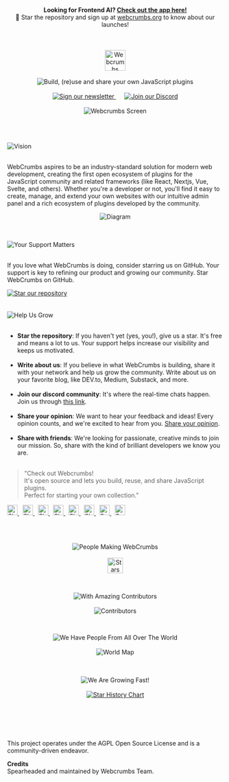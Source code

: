 <p align="center">
  <strong>Looking for Frontend AI? <a href="https://tools.webcrumbs.org/frontend-ai">Check out the app here!</a></strong><br/>
  🌟 Star the repository and sign up at <a href="https://webcrumbs.org">webcrumbs.org</a> to know about our launches!
  <br/><br/><br/><br/>
  <a href="https://webcrumbs.org/">
  <img 
    src="https://cdn.webcrumbs.org/assets/images/brand/logo_red.svg" 
    alt="Webcrumbs Logo"
    height="48px"
  >
  </a>
  <br/><br/>
  <picture>
    <source media="(prefers-color-scheme: dark)" srcset="https://cdn.webcrumbs.org/assets/images/readme/dark/subtitle.svg">
    <source media="(prefers-color-scheme: light)" srcset="https://cdn.webcrumbs.org/assets/images/readme/subtitle.svg">
    <img alt="Build, (re)use and share your own JavaScript plugins" src="https://cdn.webcrumbs.org/assets/images/readme/subtitle.svg">
  </picture>
  <br/><br/>
  <a href="https://webcrumbs.org/">
    <picture>
      <source media="(prefers-color-scheme: dark)" srcset="https://cdn.webcrumbs.org/assets/images/readme/dark/button_newsletter.svg">
      <source media="(prefers-color-scheme: light)" srcset="https://cdn.webcrumbs.org/assets/images/readme/button_newsletter.svg">
      <img alt="Sign our newsletter" src="https://cdn.webcrumbs.org/assets/images/readme/button_newsletter.svg">
    </picture>
  </a>&nbsp;&nbsp;&nbsp;&nbsp;
  <a href="https://discord.com/invite/ZCj5hFv8xV">
    <picture>
      <source media="(prefers-color-scheme: dark)" srcset="https://cdn.webcrumbs.org/assets/images/readme/dark/button_discord.svg">
      <source media="(prefers-color-scheme: light)" srcset="https://cdn.webcrumbs.org/assets/images/readme/button_discord.svg">
      <img alt="Join our Discord" src="https://cdn.webcrumbs.org/assets/images/readme/button_discord.svg">
    </picture>
  </a>
  <br/><br/>
  <img src="https://cdn.webcrumbs.org/assets/images/readme/screen.svg" alt="Webcrumbs Screen">
</p>
<br/><br/><br/>
<picture>
  <source media="(prefers-color-scheme: dark)" srcset="https://cdn.webcrumbs.org/assets/images/readme/dark/h2_vision.svg">
  <source media="(prefers-color-scheme: light)" srcset="https://cdn.webcrumbs.org/assets/images/readme/h2_vision.svg">
  <img alt="Vision" src="https://cdn.webcrumbs.org/assets/images/readme/h2_vision.svg">
</picture>
<br/><br/>
<p>WebCrumbs aspires to be an industry-standard solution for modern web development, creating the first open ecosystem of plugins for the JavaScript community and related frameworks (like React, Nextjs, Vue, Svelte, and others). Whether you're a developer or not, you'll find it easy to create, manage, and extend your own websites with our intuitive admin panel and a rich ecosystem of plugins developed by the community.</p>
<p align="center">
  <picture>
    <source media="(prefers-color-scheme: dark)" srcset="https://cdn.webcrumbs.org/assets/images/readme/dark/diagram.svg">
    <source media="(prefers-color-scheme: light)" srcset="https://cdn.webcrumbs.org/assets/images/readme/diagram.svg">
    <img alt="Diagram" src="https://cdn.webcrumbs.org/assets/images/readme/diagram.svg">
  </picture>
</p>
<br/><br/>
<picture>
  <source media="(prefers-color-scheme: dark)" srcset="https://cdn.webcrumbs.org/assets/images/readme/dark/h2_support.svg">
  <source media="(prefers-color-scheme: light)" srcset="https://cdn.webcrumbs.org/assets/images/readme/h2_support.svg">
  <img alt="Your Support Matters" src="https://cdn.webcrumbs.org/assets/images/readme/h2_support.svg">
</picture>
<br/><br/>
<p>If you love what WebCrumbs is doing, consider starring us on GitHub. Your support is key to refining our product and growing our community. Star WebCrumbs on GitHub.</p>
<a href="https://github.com/webcrumbs-community/webcrumbs">
  <picture>
    <source media="(prefers-color-scheme: dark)" srcset="https://cdn.webcrumbs.org/assets/images/readme/dark/button_star_repo.svg">
    <source media="(prefers-color-scheme: light)" srcset="https://cdn.webcrumbs.org/assets/images/readme/button_star_repo.svg">
    <img alt="Star our repository" src="https://cdn.webcrumbs.org/assets/images/readme/button_star_repo.svg">
  </picture>
</a>
<br/><br/><br/>
<picture>
  <source media="(prefers-color-scheme: dark)" srcset="https://cdn.webcrumbs.org/assets/images/readme/dark/h3_growing.svg">
  <source media="(prefers-color-scheme: light)" srcset="https://cdn.webcrumbs.org/assets/images/readme/h3_growing.svg">
  <img alt="Help Us Grow" src="https://cdn.webcrumbs.org/assets/images/readme/h3_growing.svg">
</picture>
<br/><br/>
<ul>
  <li><strong>Star the repository</strong>: If you haven't yet (yes, you!), give us a star. It's free and means a lot to us. Your support helps increase our visibility and keeps us motivated.</li><br/>
  <li><strong>Write about us</strong>: If you believe in what WebCrumbs is building, share it with your network and help us grow the community. Write about us on your favorite blog, like DEV.to, Medium, Substack, and more.</li><br/>
  <li><strong>Join our discord community</strong>: It's where the real-time chats happen. Join us through <a href="https://discord.com/invite/ZCj5hFv8xV">this link</a>.</li><br/>
  <li><strong>Share your opinion</strong>: We want to hear your feedback and ideas! Every opinion counts, and we're excited to hear from you. <a href="mailto:community@webcrumbs.org">Share your opinion</a>.</li><br/>
  <li><strong>Share with friends</strong>: We're looking for passionate, creative minds to join our mission. So, share with the kind of brilliant developers we know you are.</li><br/>
</ul>

> "Check out Webcrumbs! <br/>
> It's open source and lets you build, reuse, and share JavaScript plugins. <br/>
> Perfect for starting your own collection."

<p>
  <a href="https://www.facebook.com/sharer/sharer.php?u=https%3A//github.com/webcrumbs-community/webcrumbs">
    <picture>
      <source media="(prefers-color-scheme: dark)" srcset="https://cdn.webcrumbs.org/assets/images/readme/dark/socials_facebook.svg">
      <source media="(prefers-color-scheme: light)" srcset="https://cdn.webcrumbs.org/assets/images/readme/socials_facebook.svg">
      <img alt="Share on Facebook" src="https://cdn.webcrumbs.org/assets/images/readme/socials_facebook.svg" height="24px">
    </picture>
  </a>&nbsp;
  <a href="https://twitter.com/intent/tweet?text=Just%20starred%20this%20Open%20Source%20repo%20where%20you%20can%20build,%20reuse,%20and%20share%20JavaScript%20plugins.%20Perfect%20for%20creating%20your%20own%20collection.%20Check%20it%20out%20https%3A//github.com/webcrumbs-community/webcrumbs">
    <picture>
      <source media="(prefers-color-scheme: dark)" srcset="https://cdn.webcrumbs.org/assets/images/readme/dark/socials_x.svg">
      <source media="(prefers-color-scheme: light)" srcset="https://cdn.webcrumbs.org/assets/images/readme/socials_x.svg">
      <img alt="Share on X" src="https://cdn.webcrumbs.org/assets/images/readme/socials_x.svg" height="24px">
    </picture>
  </a>&nbsp;
  <a href="https://www.linkedin.com/shareArticle?mini=true&url=https%3A//github.com/webcrumbs-community/webcrumbs">
    <picture>
      <source media="(prefers-color-scheme: dark)" srcset="https://cdn.webcrumbs.org/assets/images/readme/dark/socials_linkedin.svg">
      <source media="(prefers-color-scheme: light)" srcset="https://cdn.webcrumbs.org/assets/images/readme/socials_linkedin.svg">
      <img alt="Share on Linkedin" src="https://cdn.webcrumbs.org/assets/images/readme/socials_linkedin.svg" height="24px">
    </picture>
  </a>&nbsp;
  <a href="https://www.reddit.com/submit?url=https%3A//github.com/webcrumbs-community/webcrumbs&title=Create%20and%20modify%20React%20websites%20and%20applications%20with%20a%20no-code%20interface%20and%20powerful%20plugins,%20enriched%20by%20the%20community.%20%F0%9F%8C%9F%20Star%20to%20support%20our%20work!">
    <picture>
      <source media="(prefers-color-scheme: dark)" srcset="https://cdn.webcrumbs.org/assets/images/readme/dark/socials_reddit.svg">
      <source media="(prefers-color-scheme: light)" srcset="https://cdn.webcrumbs.org/assets/images/readme/socials_reddit.svg">
      <img alt="Share on Reddit" src="https://cdn.webcrumbs.org/assets/images/readme/socials_reddit.svg" height="24px">
    </picture>
  </a>&nbsp;
  <a href="https://news.ycombinator.com/submitlink?u=https%3A//github.com/webcrumbs-community/webcrumbs&t=Create%20and%20modify%20React%20websites%20and%20applications%20with%20a%20no-code%20interface%20and%20powerful%20plugins,%20enriched%20by%20the%20community.">
    <picture>
      <source media="(prefers-color-scheme: dark)" srcset="https://cdn.webcrumbs.org/assets/images/readme/dark/socials_hackernews.svg">
      <source media="(prefers-color-scheme: light)" srcset="https://cdn.webcrumbs.org/assets/images/readme/socials_hackernews.svg">
      <img alt="Share on HackerNews" src="https://cdn.webcrumbs.org/assets/images/readme/socials_hackernews.svg" height="24px">
    </picture>
  </a>&nbsp;
  <a href="https://pinterest.com/pin/create/button/?url=https%3A//github.com/webcrumbs-community/webcrumbs&media=&description=Check%20out%20this%20open%20source%20where%20you%20can%20build,%20reuse,%20and%20share%20JavaScript%20plugins.%20Perfect%20for%20creating%20your%20own%20collection.">
    <picture>
      <source media="(prefers-color-scheme: dark)" srcset="https://cdn.webcrumbs.org/assets/images/readme/dark/socials_pinterest.svg">
      <source media="(prefers-color-scheme: light)" srcset="https://cdn.webcrumbs.org/assets/images/readme/socials_pinterest.svg">
      <img alt="Share on Pinterest" src="https://cdn.webcrumbs.org/assets/images/readme/socials_pinterest.svg" height="24px">
    </picture>
  </a>&nbsp;
  <a href="https://t.me/share/url?url=https%3A//github.com/webcrumbs-community/webcrumbs&text=Just%20starred%20this%20Open%20Source%20repo%20where%20you%20can%20build,%20reuse,%20and%20share%20JavaScript%20plugins.%20Perfect%20for%20creating%20your%20own%20collection.%20Check%20it%20out%20https%3A//github.com/webcrumbs-community/webcrumbs">
    <picture>
      <source media="(prefers-color-scheme: dark)" srcset="https://cdn.webcrumbs.org/assets/images/readme/dark/socials_telegram.svg">
      <source media="(prefers-color-scheme: light)" srcset="https://cdn.webcrumbs.org/assets/images/readme/socials_telegram.svg">
      <img alt="Send on Telegram" src="https://cdn.webcrumbs.org/assets/images/readme/socials_telegram.svg" height="24px">
    </picture>
  </a>&nbsp;
  <a href="https://api.whatsapp.com/send?text=Just%20starred%20this%20repo%20and%20it%20sounds%20promising.%20It's%20an%20open%20source%20where%20you%20can%20build,%20reuse,%20and%20share%20JavaScript%20plugins.%20Perfect%20for%20creating%20your%20own%20collection.%20Check%20it%20here%3A%20https%3A%2F%2Fgithub.com%2Fwebcrumbs-community%2Fwebcrumbs">
    <picture>
      <source media="(prefers-color-scheme: dark)" srcset="https://cdn.webcrumbs.org/assets/images/readme/dark/socials_whatsapp.svg">
      <source media="(prefers-color-scheme: light)" srcset="https://cdn.webcrumbs.org/assets/images/readme/socials_whatsapp.svg">
      <img alt="Send on WhatsApp" src="https://cdn.webcrumbs.org/assets/images/readme/socials_whatsapp.svg" height="24px">
    </picture>
  </a>
</p>
<br/><br/>
<p align="center">
  <picture>
    <source media="(prefers-color-scheme: dark)" srcset="https://cdn.webcrumbs.org/assets/images/readme/dark/h3_people_making.svg">
    <source media="(prefers-color-scheme: light)" srcset="https://cdn.webcrumbs.org/assets/images/readme/h3_people_making.svg">
    <img alt="People Making WebCrumbs" src="https://cdn.webcrumbs.org/assets/images/readme/h3_people_making.svg">
  </picture>
  <br/><br/>
  <a href="#top">
    <img
      src="https://img.shields.io/github/stars/webcrumbs-community/webcrumbs?style=social"
      alt="Stars"
      height="36px"
    />
  </a>
</p>
<br/>
<p align="center">
  <picture>
    <source media="(prefers-color-scheme: dark)" srcset="https://cdn.webcrumbs.org/assets/images/readme/dark/h3_contributors.svg">
    <source media="(prefers-color-scheme: light)" srcset="https://cdn.webcrumbs.org/assets/images/readme/h3_contributors.svg">
    <img alt="With Amazing Contributors" src="https://cdn.webcrumbs.org/assets/images/readme/h3_contributors.svg">
  </picture>
  <br/><br/>
  <picture>
    <source media="(prefers-color-scheme: dark)" srcset="https://cdn.webcrumbs.org/assets/images/readme/dark/contributors.png">
    <source media="(prefers-color-scheme: light)" srcset="https://cdn.webcrumbs.org/assets/images/readme/contributors.png">
    <img alt="Contributors" src="https://cdn.webcrumbs.org/assets/images/readme/contributors.png">
  </picture>
</p>
<br/>
<p align="center">
  <picture>
    <source media="(prefers-color-scheme: dark)" srcset="https://cdn.webcrumbs.org/assets/images/readme/dark/h3_world.svg">
    <source media="(prefers-color-scheme: light)" srcset="https://cdn.webcrumbs.org/assets/images/readme/h3_world.svg">
    <img alt="We Have People From All Over The World" src="https://cdn.webcrumbs.org/assets/images/readme/h3_world.svg">
  </picture>
  <br/><br/>
  <picture>
    <source media="(prefers-color-scheme: dark)" srcset="https://cdn.webcrumbs.org/assets/images/readme/dark/world.svg">
    <source media="(prefers-color-scheme: light)" srcset="https://cdn.webcrumbs.org/assets/images/readme/world.svg">
    <img alt="World Map" src="https://cdn.webcrumbs.org/assets/images/readme/world.svg">
  </picture>
</p>
<p align="center">
  <br/><br/>
  <picture>
    <source media="(prefers-color-scheme: dark)" srcset="https://cdn.webcrumbs.org/assets/images/readme/dark/h3_growing.svg">
    <source media="(prefers-color-scheme: light)" srcset="https://cdn.webcrumbs.org/assets/images/readme/h3_growing.svg">
    <img alt="We Are Growing Fast!" src="https://cdn.webcrumbs.org/assets/images/readme/h3_growing.svg">
  </picture>
  <br/><br/>
  <a href="https://star-history.com/#webcrumbs-community/webcrumbs&Timeline">
   <picture>
     <source media="(prefers-color-scheme: dark)" srcset="https://api.star-history.com/svg?repos=webcrumbs-community/webcrumbs&type=Timeline&theme=dark" />
     <source media="(prefers-color-scheme: light)" srcset="https://api.star-history.com/svg?repos=webcrumbs-community/webcrumbs&type=Timeline" />
     <img alt="Star History Chart" src="https://api.star-history.com/svg?repos=webcrumbs-community/webcrumbs&type=Timeline" />
   </picture>
  </a>
</p>
<br/><br/><br/><br/>
<p>
  This project operates under the AGPL Open Source License and is a community-driven endeavor.
</p>
<p>
  <b>Credits</b>
  <br/>
  Spearheaded and maintained by Webcrumbs Team.
</p>
